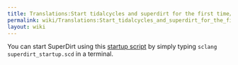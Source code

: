 ```yaml
---
title: Translations:Start tidalcycles and superdirt for the first time/28/en
permalink: wiki/Translations:Start_tidalcycles_and_superdirt_for_the_first_time/28/en/
layout: wiki
---
```


You can start SuperDirt using this [startup
script](https://raw.githubusercontent.com/musikinformatik/SuperDirt/develop/superdirt_startup.scd)
by simply typing `sclang superdirt_startup.scd` in a terminal.
